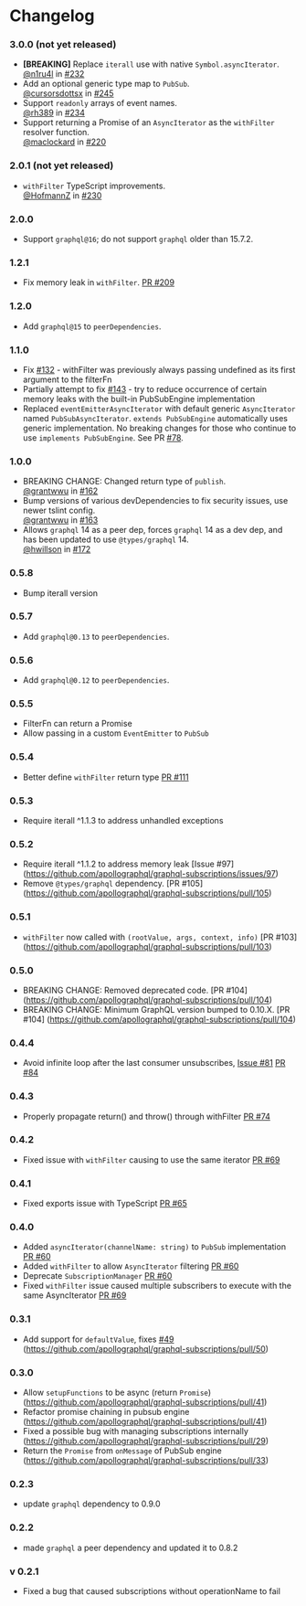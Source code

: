 # Changelog

### 3.0.0 (not yet released)

- **[BREAKING]** Replace `iterall` use with native `Symbol.asyncIterator`. <br/>
  [@n1ru4l](https://github.com/n1ru4l) in [#232](https://github.com/apollographql/graphql-subscriptions/pull/232)
- Add an optional generic type map to `PubSub`. <br/>
  [@cursorsdottsx](https://github.com/cursorsdottsx) in [#245](https://github.com/apollographql/graphql-subscriptions/pull/245)
- Support `readonly` arrays of event names. <br/>
  [@rh389](https://github.com/rh389) in [#234](https://github.com/apollographql/graphql-subscriptions/pull/234)
- Support returning a Promise of an `AsyncIterator` as the `withFilter` resolver function. <br/>
  [@maclockard](https://github.com/maclockard) in [#220](https://github.com/apollographql/graphql-subscriptions/pull/220)

### 2.0.1 (not yet released)

- `withFilter` TypeScript improvements. <br/>
  [@HofmannZ](https://github.com/HofmannZ) in [#230](https://github.com/apollographql/graphql-subscriptions/pull/230)

### 2.0.0

- Support `graphql@16`; do not support `graphql` older than 15.7.2.

### 1.2.1

- Fix memory leak in `withFilter`. [PR #209](https://github.com/apollographql/graphql-subscriptions/pull/209)

### 1.2.0

- Add `graphql@15` to `peerDependencies`.

### 1.1.0

- Fix [#132](https://github.com/apollographql/graphql-subscriptions/issues/132) - withFilter was previously always passing undefined as its first argument to the filterFn
- Partially attempt to fix [#143](https://github.com/apollographql/graphql-subscriptions/issues/143) - try to reduce occurrence of certain memory leaks with the built-in PubSubEngine implementation
- Replaced `eventEmitterAsyncIterator` with default generic `AsyncIterator` named `PubSubAsyncIterator`. `extends PubSubEngine` automatically uses generic implementation. No breaking changes for those who continue to use `implements PubSubEngine`. See PR [#78](https://github.com/apollographql/graphql-subscriptions/pull/78).

### 1.0.0

- BREAKING CHANGE: Changed return type of `publish`.  <br/>
  [@grantwwu](https://github.com/grantwwu) in [#162](https://github.com/apollographql/graphql-subscriptions/pull/162)
- Bump versions of various devDependencies to fix security issues, use
  newer tslint config.  <br/>
  [@grantwwu](https://github.com/grantwwu) in [#163](https://github.com/apollographql/graphql-subscriptions/pull/163)
- Allows `graphql` 14 as a peer dep, forces `graphql` 14 as a dev dep, and
  has been updated to use `@types/graphql` 14.  <br/>
  [@hwillson](https://github.com/hwillson) in [#172](https://github.com/apollographql/graphql-subscriptions/pull/172)

### 0.5.8
- Bump iterall version

### 0.5.7
- Add `graphql@0.13` to `peerDependencies`.

### 0.5.6
- Add `graphql@0.12` to `peerDependencies`.

### 0.5.5
- FilterFn can return a Promise<boolean>
- Allow passing in a custom `EventEmitter` to `PubSub`

### 0.5.4
- Better define `withFilter` return type [PR #111](https://github.com/apollographql/graphql-subscriptions/pull/111)

### 0.5.3
- Require iterall ^1.1.3 to address unhandled exceptions

### 0.5.2
- Require iterall ^1.1.2 to address memory leak [Issue #97] (https://github.com/apollographql/graphql-subscriptions/issues/97)
- Remove `@types/graphql` dependency. [PR #105] (https://github.com/apollographql/graphql-subscriptions/pull/105)

### 0.5.1
- `withFilter` now called with `(rootValue, args, context, info)` [PR #103] (https://github.com/apollographql/graphql-subscriptions/pull/103)

### 0.5.0
- BREAKING CHANGE: Removed deprecated code. [PR #104] (https://github.com/apollographql/graphql-subscriptions/pull/104)
- BREAKING CHANGE: Minimum GraphQL version bumped to 0.10.X. [PR #104] (https://github.com/apollographql/graphql-subscriptions/pull/104)

### 0.4.4
- Avoid infinite loop after the last consumer unsubscribes, [Issue #81](https://github.com/apollographql/graphql-subscriptions/issues/81) [PR #84](https://github.com/apollographql/graphql-subscriptions/pull/84)

### 0.4.3
- Properly propagate return() and throw() through withFilter [PR #74](https://github.com/apollographql/graphql-subscriptions/pull/74)

### 0.4.2
- Fixed issue with `withFilter` causing to use the same iterator [PR #69](https://github.com/apollographql/graphql-subscriptions/pull/69)

### 0.4.1
- Fixed exports issue with TypeScript [PR #65](https://github.com/apollographql/graphql-subscriptions/pull/65)

### 0.4.0
- Added `asyncIterator(channelName: string)` to `PubSub` implementation [PR #60](https://github.com/apollographql/graphql-subscriptions/pull/60)
- Added `withFilter` to allow `AsyncIterator` filtering [PR #60](https://github.com/apollographql/graphql-subscriptions/pull/60)
- Deprecate `SubscriptionManager` [PR #60](https://github.com/apollographql/graphql-subscriptions/pull/60)
- Fixed `withFilter` issue caused multiple subscribers to execute with the same AsyncIterator [PR #69](https://github.com/apollographql/graphql-subscriptions/pull/69)

### 0.3.1
- Add support for `defaultValue`, fixes [#49](https://github.com/apollographql/graphql-subscriptions/issues/49) (https://github.com/apollographql/graphql-subscriptions/pull/50)

### 0.3.0
- Allow `setupFunctions` to be async (return `Promise`) (https://github.com/apollographql/graphql-subscriptions/pull/41)
- Refactor promise chaining in pubsub engine (https://github.com/apollographql/graphql-subscriptions/pull/41)
- Fixed a possible bug with managing subscriptions internally (https://github.com/apollographql/graphql-subscriptions/pull/29)
- Return the `Promise` from `onMessage` of PubSub engine (https://github.com/apollographql/graphql-subscriptions/pull/33)

### 0.2.3
- update `graphql` dependency to 0.9.0

### 0.2.2
- made `graphql` a peer dependency and updated it to 0.8.2

### v 0.2.1
- Fixed a bug that caused subscriptions without operationName to fail
